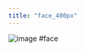 ```yaml
---
title: "face_400px"
---
```


![image](https://gyazo.com/8d1fa749bd5deca0f8a9181c1ccee16e/thumb/1000)
#face
